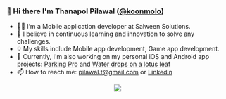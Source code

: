 ### 👋 Hi there I'm Thanapol Pilawal ([@koonmolo](https://github.com/koonmolo))

- 👨‍💻 I’m a Mobile application developer at Salween Solutions.
- 🌱 I believe in continuous learning and innovation to solve any challenges.
- 💡 My skills include Mobile app development, Game app development.
- 🚀 Currently, I'm also working on my personal iOS and Android app projects: [Parking Pro](https://apps.apple.com/th/app/parking-pro-save-parking-spot/id6451101245) and [Water drops on a lotus leaf](https://play.google.com/store/apps/details?id=com.thanapolpilawal.baibua)
- 📫 How to reach me: pilawal.t@gmail.com or [Linkedin](https://www.linkedin.com/in/thanapol-pilawal-b5039190/)

<p align="center">
  <a href="https://skillicons.dev">
    <img src="https://skillicons.dev/icons?i=git,js,nodejs,react,html,css,vscode,ts,selenium,redux" />
  </a>
</p>
